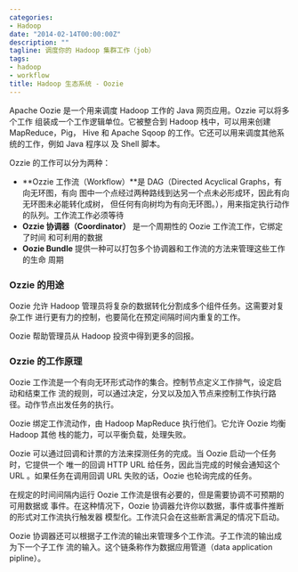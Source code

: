 ```yaml
---
categories:
- Hadoop
date: "2014-02-14T00:00:00Z"
description: ""
tagline: 调度你的 Hadoop 集群工作（job）
tags:
- hadoop
- workflow
title: Hadoop 生态系统 - Oozie
---
```


Apache Oozie 是一个用来调度 Hadoop 工作的 Java 网页应用。Ozzie 可以将多个工作
组装成一个工作逻辑单位。它被整合到 Hadoop 栈中，可以用来创建 MapReduce，Pig，
Hive 和 Apache Sqoop 的工作。它还可以用来调度其他系统的工作，例如 Java 程序以
及 Shell 脚本。

Ozzie 的工作可以分为两种：

+ **Ozzie 工作流（Workflow）**是 DAG（Directed Acyclical Graphs，有向无环图，有向
图中一个点经过两种路线到达另一个点未必形成环，因此有向无环图未必能转化成树，
但任何有向树均为有向无环图。），用来指定执行动作的队列。工作流工作必须等待
+ **Ozzie 协调器（Coordinator）** 是一个周期性的 Oozie 工作流工作，它绑定了时间
和可利用的数据
+ **Oozie Bundle** 提供一种可以打包多个协调器和工作流的方法来管理这些工作的生命
周期

### Ozzie 的用途

Oozie 允许 Hadoop 管理员将复杂的数据转化分割成多个组件任务。这需要对复杂工作
进行更有力的控制，也要简化在预定间隔时间内重复的工作。

Oozie 帮助管理员从 Hadoop 投资中得到更多的回报。

### Ozzie 的工作原理

Oozie 工作流是一个有向无环形式动作的集合。控制节点定义工作排气，设定启动和结束工作
流的规则，可以通过决定，分叉以及加入节点来控制工作执行路径。动作节点出发任务的执行。

Oozie 绑定工作流动作，由 Hadoop MapReduce 执行他们。它允许 Oozie 均衡 Hadoop 其他
栈的能力，可以平衡负载，处理失败。

Oozie 可以通过回调和计票的方法来探测任务的完成。当 Oozie 启动一个任务时，它提供一个
唯一的回调 HTTP URL 给任务，因此当完成的时候会通知这个 URL 。如果任务在调用回调 URL
失败的话，Oozie 也轮询完成的任务。

在规定的时间间隔内运行 Oozie 工作流是很有必要的，但是需要协调不可预期的可用数据或
事件。在这种情况下，Oozie 协调器允许你以数据，事件或事件推断的形式对工作流执行触发器
模型化。工作流只会在这些断言满足的情况下启动。

Oozie 协调器还可以根据子工作流的输出来管理多个工作流。子工作流的输出成为下一个子工作
流的输入。这个链条称作为数据应用管道（data application pipline）。
